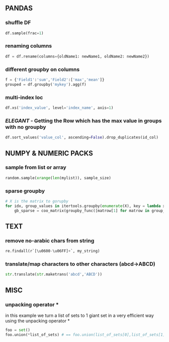 
## PANDAS
### shuffle  DF
```python
df.sample(frac=1)
```
### renaming columns
```python
df = df.rename(columns={oldName1: newName1, oldName2: newName2})
```
### different groupby on columns
 ```python
f = {'Field1':'sum','Field2':['max','mean']}
grouped = df.groupby('mykey').agg(f)
```
### multi-index loc
 ```python
df.xs('index_value', level='index_name', axis=1)
```
### *ELEGANT* - Getting the Row which has the max value in groups with no groupby
 ```python
df.sort_values('value_col', ascending=False).drop_duplicates(id_col)
```

## NUMPY & NUMERIC PACKS
### sample from list or array
```python
random.sample(xrange(len(mylist)), sample_size)
```
### sparse groupby 
```python
# X is the matrix to gorupby
for idx, group_values in itertools.groupby(enumerate(X), key = lambda x: group_key[x[0]]):
	gb_sparse = coo_matrix(groupby_func([matrow[1] for matrow in group_values], axis = 0))
```


## TEXT
### remove no-arabic chars from string
```python
re.findall(r`[\u0600-\u06FF]+`, my_string)
```
### translate/map characters to other characters (abcd->ABCD)
```python
str.translate(str.maketrans('abcd','ABCD'))
```

## MISC
### unpacking operator *
in this example we turn a list of sets to 1 giant set in a very efficient way using the unpacking operator *
```python
foo = set()
foo.union(*list_of_sets) # == foo.union(list_of_sets[0],list_of_sets[1],...)
```
